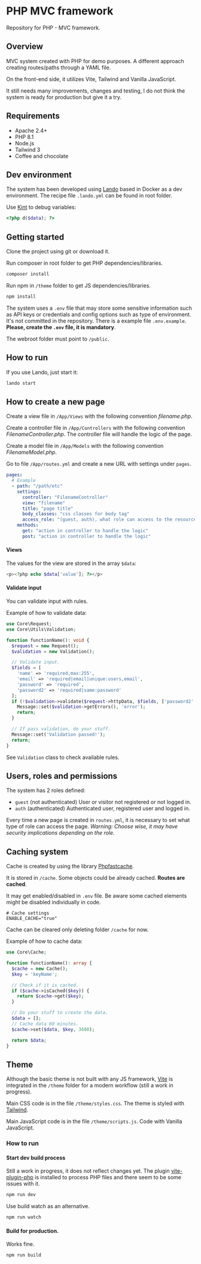 # PHP MVC framework

Repository for PHP - MVC framework.

## Overview

MVC system created with PHP for demo purposes. A different approach creating routes/paths through a YAML file.

On the front-end side, it utilizes Vite, Tailwind and Vanilla JavaScript.

It still needs many improvements, changes and testing, I do not think the system is ready for production but give it a try.

## Requirements

- Apache 2.4+
- PHP 8.1
- Node.js
- Tailwind 3
- Coffee and chocolate

## Dev environment

The system has been developed using [Lando](https://lando.dev) based in Docker as a dev environment. The recipe file `.lando.yml` can be found in root folder.

Use [Kint](https://kint-php.github.io/kint/) to debug variables:

```php
<?php d($data); ?>
```

## Getting started

Clone the project using git or download it.

Run composer in root folder to get PHP dependencies/libraries.

```bash
composer install
```

Run npm in `/theme` folder to get JS dependencies/libraries.

```bash
npm install
```

The system uses a `.env` file that may store some sensitive information such as API keys or credentials and config options such as type of environment. It's not committed in the repository. There is a example file `.env.example`. **Please, create the `.env` file, it is mandatory**.

The webroot folder must point to `/public`.

## How to run

If you use Lando, just start it:

```bash
lando start
```

## How to create a new page

Create a view file in `/App/Views` with the following convention _filename.php_.

Create a controller file in `/App/Controllers` with the following convention _FilenameController.php_. The controller file will handle the logic of the page.

Create a model file in `/App/Models` with the following convention _FilenameModel.php_.

Go to file `/App/routes.yml` and create a new URL with settings under `pages`.

```yaml
pages:
  # Example
  - path: "/path/etc"
    settings:
      controller: "FilenameController"
      view: "filename"
      title: "page title"
      body_classes: "css classes for body tag"
      access_role: "(guest, auth), what role can access to the resource"
    methods:
      get: "action in controller to handle the logic"
      post: "action in controller to handle the logic"
```

#### Views

The values for the view are stored in the array `$data`:

```php
<p><?php echo $data['value']; ?></p>
```

#### Validate input

You can validate input with rules.

Example of how to validate data:

```php
use Core\Request;
use Core\Utils\Validation;

function functionName(): void {
  $request = new Request();
  $validation = new Validation();

  // Validate input.
  $fields = [
    'name' => 'required,max:255',
    'email' => 'required|email|unique:users,email',
    'password' => 'required',
    'password2' => 'required|same:password'
  ];
  if (!$validation->validate($request->httpData, $fields, ['password2' => ['same' => 'Password fields does not match.']])) {
    Message::set($validation->getErrors(), 'error');
    return;
  }

  // If pass validation, do your stuff.
  Message::set('Validation passed!');
  return;
}
```

See `Validation` class to check available rules.

## Users, roles and permissions

The system has 2 roles defined:

- `guest` (not authenticated) User or visitor not registered or not logged in.
- `auth` (authenticated) Authenticated user, registered user and logged in.

Every time a new page is created in `routes.yml`, it is necessary to set what type of role can access the page. _Warning: Choose wise, it may have security implications depending on the role._

## Caching system

Cache is created by using the library [Phpfastcache](https://www.phpfastcache.com).

It is stored in `/cache`.
Some objects could be already cached.
**Routes are cached**.

It may get enabled/disabled in `.env` file. Be aware some cached elements might be disabled individually in code.

```
# Cache settings
ENABLE_CACHE="true"
```

Cache can be cleared only deleting folder `/cache` for now.

Example of how to cache data:

```php
use Core\Cache;

function functionName(): array {
  $cache = new Cache();
  $key = 'keyName';

  // Check if it is cached.
  if ($cache->isCached($key)) {
    return $cache->get($key);
  }

  // Do your stuff to create the data.
  $data = [];
  // Cache data 60 minutes.
  $cache->set($data, $key, 3600);

  return $data;
}
```

## Theme

Although the basic theme is not built with any JS framework, [Vite](https://vitejs.dev/) is integrated in the `/theme` folder for a modern workflow (still a work in progress).

Main CSS code is in the file `/theme/styles.css`. The theme is styled with [Tailwind](https://tailwindcss.com).

Main JavaScript code is in the file `/theme/scripts.js`. Code with Vanilla JavaScript.

### How to run

#### Start dev build process

Still a work in progress, it does not reflect changes yet. The plugin [vite-plugin-php](https://github.com/donnikitos/vite-plugin-php) is installed to process PHP files and there seem to be some issues with it.

```bash
npm run dev
```

Use build watch as an alternative.

```bash
npm run watch
```

#### Build for production.

Works fine.

```bash
npm run build
```
